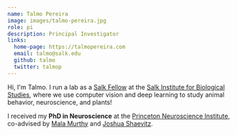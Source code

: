```yaml
---
name: Talmo Pereira
image: images/talmo-pereira.jpg
role: pi
description: Principal Investigator
links:
  home-page: https://talmopereira.com
  email: talmo@salk.edu
  github: talmo
  twitter: talmop
---
```


Hi, I'm Talmo. I run a lab as a [Salk Fellow](https://www.salk.edu/news-release/salk-fellows-program-welcomes-talmo-pereira/) at the [Salk Institute for Biological Studies](https://salk.edu), where we use computer vision and deep learning to study animal behavior, neuroscience, and plants!

I received my **PhD in Neuroscience** at the [Princeton Neuroscience Institute](https://pni.princeton.edu), co-advised by [Mala Murthy](https://murthylab.princeton.edu) and [Joshua Shaevitz](https://shaevitzlab.princeton.edu).